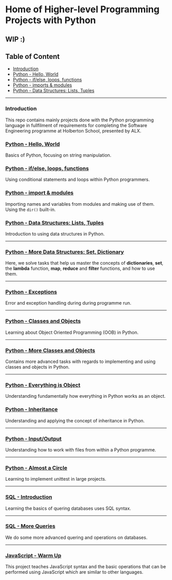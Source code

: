 # Home of Higher-level Programming Projects with Python

## WIP :)

## Table of Content

- <a href="#intro">Introduction</a>
- <a href="#hello">Python - Hello, World</a>
- <a href="#conditionals">Python - if/else, loops, functions</a>
- <a href="#imports">Python - imports & modules</a>
- <a href="#data">Python - Data Structures: Lists, Tuples</a>

---

### Introduction

<a id="intro"></a>
This repo contains mainly projects done with the Python programming language in
fullfilment of requirements for completing the Software Engineering programme
at Holberton School, presented by ALX.

### [Python - Hello, World](https://github.com/chee-zaram/alx-higher_level_programming/tree/main/0x00-python-hello_world)

<a id="hello"></a>
Basics of Python, focusing on string manipulation.

### [Python - if/else, loops, functions](https://github.com/chee-zaram/alx-higher_level_programming/tree/main/0x01-python-if_else_loops_functions)

<a id="conditionals"></a>
Using conditional statements and loops within Python programmers.

### [Python - import & modules](https://github.com/chee-zaram/alx-higher_level_programming/tree/main/0x02-python-import_modules)

<a id="imports"></a>
Importing names and variables from modules and making use of them. Using the `dir()` built-in.

### [Python - Data Structures: Lists, Tuples](https://github.com/chee-zaram/alx-higher_level_programming/tree/main/0x03-python-data_structures)

<a id="data"></a>
Introduction to using data structures in Python.

---

### [Python - More Data Structures: Set, Dictionary](https://github.com/chee-zaram/alx-higher_level_programming/tree/main/0x04-python-more_data_structures)

Here, we solve tasks that help us master the concepts of **dictionaries**, **set**, the **lambda** function, **map**, **reduce** and **filter** functions, and how to use them.

---

### [Python - Exceptions](https://github.com/chee-zaram/alx-higher_level_programming/tree/main/0x05-python-exceptions)

Error and exception handling during during programme run.

---

### [Python - Classes and Objects](https://github.com/chee-zaram/alx-higher_level_programming/tree/main/0x06-python-classes)

Learning about Object Oriented Programming (OOB) in Python.

---

### [Python - More Classes and Objects](https://github.com/chee-zaram/alx-higher_level_programming/tree/main/0x08-python-more_classes)

Contains more advanced tasks with regards to implementing and using classes and objects in Python.

---

### [Python - Everything is Object](https://github.com/chee-zaram/alx-higher_level_programming/tree/main/0x09-python-everything_is_object)

Understanding fundamentally how everything in Python works as an object.

### [Python - Inheritance](https://github.com/chee-zaram/alx-higher_level_programming/tree/main/0x0A-python-inheritance)

Understanding and applying the concept of inheritance in Python.

---

### [Python - Input/Output](https://github.com/chee-zaram/alx-higher_level_programming/tree/main/0x0B-python-input_output)

Understanding how to work with files from within a Python programme.

---

### [Python - Almost a Circle](https://github.com/chee-zaram/alx-higher_level_programming/tree/main/0x0C-python-almost_a_circle)

Learning to implement unittest in large projects.

---

### [SQL - Introduction](https://github.com/chee-zaram/alx-higher_level_programming/tree/main/0x0D-SQL_introduction)

Learning the basics of quering databases uses SQL syntax.

---

### [SQL - More Queries](https://github.com/chee-zaram/alx-higher_level_programming/tree/main/0x0E-SQL_more_queries)

We do some more advanced quering and operations on databases.

---

### [JavaScript - Warm Up](https://github.com/chee-zaram/alx-higher_level_programming/tree/main/0x12-javascript-warm_up)

This project teaches JavaScript syntax and the basic operations that can be performed
using JavaScript which are similar to other languages.
